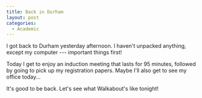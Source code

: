 ```yaml
---
title: Back in Durham
layout: post
categories:
  - Academic
---
```

I got back to Durham yesterday afternoon. I haven't unpacked anything, except my computer --- important things first!

Today I get to enjoy an induction meeting that lasts for 95 minutes, followed by going to pick up my registration papers. Maybe I'll also get to see my office today...

It's good to be back. Let's see what Walkabout's like tonight!